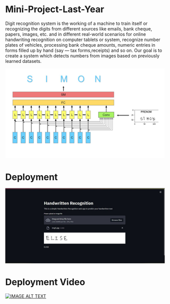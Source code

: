 # Mini-Project-Last-Year

Digit recognition system is the working of a machine to train itself or recognizing
the digits from different sources like emails, bank cheque, papers, images, etc. and in
different real-world scenarios for online handwriting recognition on computer tablets
or system, recognize number plates of vehicles, processing bank cheque amounts,
numeric entries in forms filled up by hand (say — tax forms,receipts) and so on. Our
goal is to create a system which detects numbers from images based on previously
learned datasets.

![Model Architecture](https://github.com/rushidarge/Mini-Project-Last-Year/blob/main/Images/Presentation1.jpg?raw=true)



# Deployment
![Model Architecture](https://github.com/rushidarge/Mini-Project-Last-Year/blob/main/Images/Deployment%20screenshot.jpeg?raw=true)


# Deployment Video
[![IMAGE ALT TEXT](http://img.youtube.com/vi/6Ribl5aAGcg/0.jpg)](http://www.youtube.com/watch?v=6Ribl5aAGcg "Handwriting Recognition AI")
